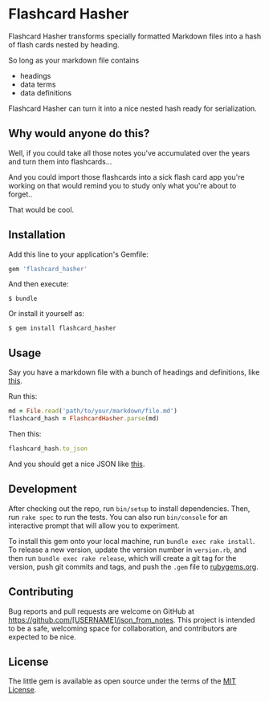 # Flashcard Hasher 

Flashcard Hasher transforms specially formatted Markdown files into a hash of flash cards nested by heading.

So long as your markdown file contains
* headings
* data terms
* data definitions

Flashcard Hasher can turn it into a nice nested hash ready for serialization.

## Why would anyone do this?

Well, if you could take all those notes you've accumulated over the years and turn them into flashcards...

And you could import those flashcards into a sick flash card app you're working on that would remind you to study only what you're about to forget..

That would be cool. 


## Installation

Add this line to your application's Gemfile:

```ruby
gem 'flashcard_hasher'
```

And then execute:

    $ bundle

Or install it yourself as:

    $ gem install flashcard_hasher 

## Usage

Say you have a markdown file with a bunch of headings and definitions, like [this](https://github.com/FrancoB411/flashcard_hasher/blob/master/spec/fixtures/sample_input.md).

Run this:

```ruby
md = File.read('path/to/your/markdown/file.md')
flashcard_hash = FlashcardHasher.parse(md)
```

Then this: 

```ruby
flashcard_hash.to_json
```

And you should get a nice JSON like [this](https://github.com/FrancoB411/flashcard_hasher/blob/master/spec/fixtures/sample_output.json).

## Development

After checking out the repo, run `bin/setup` to install dependencies. Then, run `rake spec` to run the tests. You can also run `bin/console` for an interactive prompt that will allow you to experiment.

To install this gem onto your local machine, run `bundle exec rake install`. To release a new version, update the version number in `version.rb`, and then run `bundle exec rake release`, which will create a git tag for the version, push git commits and tags, and push the `.gem` file to [rubygems.org](https://rubygems.org).

## Contributing

Bug reports and pull requests are welcome on GitHub at https://github.com/[USERNAME]/json_from_notes. This project is intended to be a safe, welcoming space for collaboration, and contributors are expected to be nice.  

## License

The little gem is available as open source under the terms of the [MIT License](https://opensource.org/licenses/MIT).

